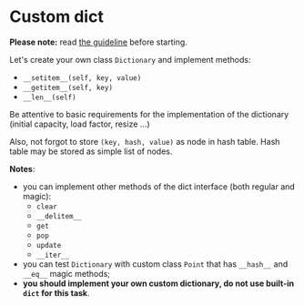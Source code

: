 # Custom dict

**Please note:** read [the guideline](https://github.com/mate-academy/py-task-guideline/blob/main/README.md)
before starting.

Let's create your own class `Dictionary` and implement methods:
- `__setitem__(self, key, value)` 
- `__getitem__(self, key)` 
- `__len__(self)`

Be attentive to basic requirements for the implementation of the dictionary (initial capacity, load factor, resize ...)

Also, not forgot to store `(key, hash, value)` as node in hash table. Hash table may be stored as simple list of nodes.

**Notes**: 
- you can implement other methods of the dict interface (both regular and magic):
  - `clear`
  - `__delitem__`
  - `get`
  - `pop`
  - `update`
  - `__iter__`
- you can test `Dictionary` with custom class `Point` that has `__hash__` and `__eq__` magic methods;
- **you should implement your own custom dictionary, do not use built-in `dict` for this task**.

